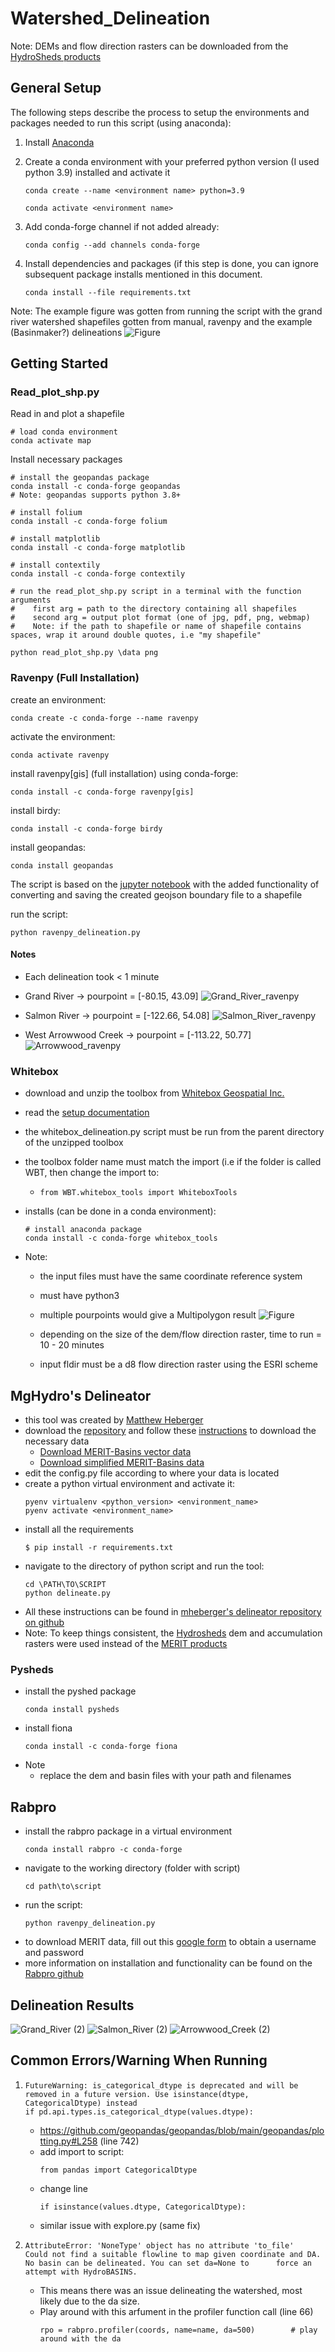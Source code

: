 # Watershed_Delineation
Note: DEMs and flow direction rasters can be downloaded from the [HydroSheds products](https://www.hydrosheds.org/hydrosheds-core-downloads)
## General Setup
The following steps describe the process to setup the environments and packages needed to run this script (using anaconda):
1. Install [Anaconda](https://docs.anaconda.com/free/anaconda/install/index.html)
2. Create a conda environment with your preferred python version (I used python 3.9) installed and activate it
   ```
   conda create --name <environment name> python=3.9
   ```
   
   ```
   conda activate <environment name>
   ```

3. Add conda-forge channel if not added already:
   ```
   conda config --add channels conda-forge
   ```
5. Install dependencies and packages (if this step is done, you can ignore subsequent package installs mentioned in this      document.
   ```
   conda install --file requirements.txt
   ```

Note: The example figure was gotten from running the script with the grand river watershed shapefiles gotten from manual, ravenpy and the example (Basinmaker?) delineations
![Figure](https://github.com/kokubadejo/Watershed_Delineation/assets/90711306/4a5ebbf9-7019-4281-bf19-4b5d48eee39b)

## Getting Started
### Read_plot_shp.py
Read in and plot a shapefile

```
# load conda environment
conda activate map
```
Install necessary packages
```
# install the geopandas package
conda install -c conda-forge geopandas
# Note: geopandas supports python 3.8+
```

```
# install folium
conda install -c conda-forge folium
```

```
# install matplotlib
conda install -c conda-forge matplotlib
```

```
# install contextily
conda install -c conda-forge contextily
```

```
# run the read_plot_shp.py script in a terminal with the function arguments
#    first arg = path to the directory containing all shapefiles
#    second arg = output plot format (one of jpg, pdf, png, webmap)
#    Note: if the path to shapefile or name of shapefile contains spaces, wrap it around double quotes, i.e "my shapefile"

python read_plot_shp.py \data png
```

### Ravenpy (Full Installation)
create an environment:
```
conda create -c conda-forge --name ravenpy
```
activate the environment:
```
conda activate ravenpy
```
install ravenpy[gis] (full installation) using conda-forge:
```
conda install -c conda-forge ravenpy[gis]
```
install birdy:
```
conda install -c conda-forge birdy
```
install geopandas: 
```
conda install geopandas
```

The script is based on the [jupyter notebook](https://ravenpy.readthedocs.io/en/latest/notebooks/01_Getting_watershed_boundaries.html) with the added functionality of converting and saving the created geojson boundary file to a shapefile

run the script:
```
python ravenpy_delineation.py
```

#### Notes
- Each delineation took < 1 minute
- Grand River -> pourpoint = [-80.15, 43.09]
![Grand_River_ravenpy](https://github.com/kokubadejo/Watershed_Delineation/assets/90711306/2da811b9-cab6-4ae6-8c2f-918a0765a6a7)

- Salmon River -> pourpoint = [-122.66, 54.08]
![Salmon_River_ravenpy](https://github.com/kokubadejo/Watershed_Delineation/assets/90711306/aea72910-511d-46bd-b04d-7301fc9462ad)

- West Arrowwood Creek -> pourpoint = [-113.22, 50.77]
![Arrowwood_ravenpy](https://github.com/kokubadejo/Watershed_Delineation/assets/90711306/6835bc76-6f91-489b-a14f-e21d4b290cb9)

### Whitebox
- download and unzip the toolbox from [Whitebox Geospatial Inc.](https://www.whiteboxgeo.com/download-whiteboxtools/)
- read the [setup documentation](https://www.whiteboxgeo.com/manual/wbt_book/install.html)
- the whitebox_delineation.py script must be run from the parent directory of the unzipped toolbox
- the toolbox folder name must match the import (i.e if the folder is called WBT, then change the import to:
  - ```from WBT.whitebox_tools import WhiteboxTools```
- installs (can be done in a conda environment):
  ```
  # install anaconda package
  conda install -c conda-forge whitebox_tools
  ```
  
- Note:
  - the input files must have the same coordinate reference system
  - must have python3
  - multiple pourpoints would give a Multipolygon result
    ![Figure](https://github.com/kokubadejo/Watershed_Delineation/assets/90711306/d2c14f47-0aac-44d3-9078-60ece5d8a817)

  - depending on the size of the dem/flow direction raster, time to run = 10 - 20 minutes
  - input fldir must be a d8 flow direction raster using the ESRI scheme

## MgHydro's Delineator
- this tool was created by [Matthew Heberger](https://mghydro.com/)
- download the [repository](https://github.com/mheberger/delineator) and follow these [instructions](https://github.com/mheberger/delineator#readme) to download the necessary data
  - [Download MERIT-Basins vector data](https://www.reachhydro.org/home/params/merit-basins)
  - [Download simplified MERIT-Basins data](https://mghydro.com/watersheds/share/catchments_simplified.zip)
- edit the config.py file according to where your data is located
- create a python virtual environment and activate it:
  ```
  pyenv virtualenv <python_version> <environment_name>
  pyenv activate <environment_name>
  ```
- install all the requirements
  ```
  $ pip install -r requirements.txt
  ```
- navigate to the directory of python script and run the tool:
  ```
  cd \PATH\TO\SCRIPT
  python delineate.py
  ```
- All these instructions can be found in [mheberger's delineator repository on github](https://github.com/mheberger/delineator)
- Note: To keep things consistent, the [Hydrosheds](https://www.hydrosheds.org/hydrosheds-core-downloads) dem and accumulation rasters were used instead of the [MERIT products](https://mghydro.com/watersheds/rasters/)

### Pysheds
- install the pyshed package
  ```
  conda install pysheds
  ```
- install fiona
  ```
  conda install -c conda-forge fiona
  ```
- Note
  - replace the dem and basin files with your path and filenames

## Rabpro
- install the rabpro package in a virtual environment
  ```
  conda install rabpro -c conda-forge
  ```
- navigate to the working directory (folder with script)
  ```
  cd path\to\script
  ```
- run the script:
  ```
  python ravenpy_delineation.py
  ```
- to download MERIT data, fill out this [google form](https://docs.google.com/forms/d/e/1FAIpQLSeguQvFq0L4Afm2nrjjBnNaw6jKyUHA97Li6HGqL84JKLFV8A/viewform) to obtain a username and password
- more information on installation and functionality can be found on the [Rabpro github](https://veinsoftheearth.github.io/rabpro/index.html)
  

## Delineation Results
![Grand_River (2)](https://github.com/kokubadejo/Watershed_Delineation/assets/90711306/f619b3d3-5466-4fe4-b447-3b20d05f5aa8)
![Salmon_River (2)](https://github.com/kokubadejo/Watershed_Delineation/assets/90711306/0dd4eef5-8042-4af4-a503-b21aa46d461a)
![Arrowwood_Creek (2)](https://github.com/kokubadejo/Watershed_Delineation/assets/90711306/d4a7025c-ebb2-412d-8320-5a9e9f432914)

## Common Errors/Warning When Running
1.
   ```
   FutureWarning: is_categorical_dtype is deprecated and will be removed in a future version. Use isinstance(dtype, CategoricalDtype) instead
   if pd.api.types.is_categorical_dtype(values.dtype):
   ```
   - https://github.com/geopandas/geopandas/blob/main/geopandas/plotting.py#L258 (line 742)
   - add import to script:
     ```
     from pandas import CategoricalDtype
     ```
   - change line
     ```
     if isinstance(values.dtype, CategoricalDtype):
     ```
   - similar issue with explore.py (same fix)

2. 
   ```
   AttributeError: 'NoneType' object has no attribute 'to_file'
   Could not find a suitable flowline to map given coordinate and DA. No basin can be delineated. You can set da=None to      force an attempt with HydroBASINS.
   ```
   - This means there was an issue delineating the watershed, most likely due to the da size.
   - Play around with this arfument in the profiler function call (line 66)
     ```
     rpo = rabpro.profiler(coords, name=name, da=500)        # play around with the da
     ```
